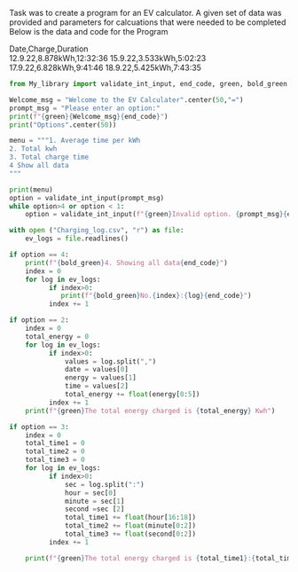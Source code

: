 Task was to create a program for an EV calculator. A given set of data was provided and parameters for calcuations that were needed to be completed
Below is the data and code for the Program

Date,Charge,Duration                                                                                                                                                   
                                                                                                                                              12.9.22,8.878kWh,12:32:36
15.9.22,3.533kWh,5:02:23
17.9.22,6.828kWh,9:41:46
18.9.22,5.425kWh,7:43:35

```.py
from My_library import validate_int_input, end_code, green, bold_green

Welcome_msg = "Welcome to the EV Calculater".center(50,"=")
prompt_msg = "Please enter an option:"
print(f"{green}{Welcome_msg}{end_code}")
print("Options".center(50))

menu = """1. Average time per kWh
2. Total kwh
3. Total charge time
4 Show all data
"""

print(menu)
option = validate_int_input(prompt_msg)
while option>4 or option < 1:
    option = validate_int_input(f"{green}Invalid option. {prompt_msg}{end_code}")

with open ("Charging_log.csv", "r") as file:
    ev_logs = file.readlines()

if option == 4:
    print(f"{bold_green}4. Showing all data{end_code}")
    index = 0
    for log in ev_logs:
          if index>0:
             print(f"{bold_green}No.{index}:{log}{end_code}")
          index += 1

if option == 2:
    index = 0
    total_energy = 0
    for log in ev_logs:
          if index>0:
              values = log.split(",")
              date = values[0]
              energy = values[1]
              time = values[2]
              total_energy += float(energy[0:5])
          index += 1
    print(f"{green}The total energy charged is {total_energy} Kwh")

if option == 3:
    index = 0
    total_time1 = 0
    total_time2 = 0
    total_time3 = 0
    for log in ev_logs:
          if index>0:
              sec = log.split(":")
              hour = sec[0]
              minute = sec[1]
              second =sec [2]
              total_time1 += float(hour[16:18])
              total_time2 += float(minute[0:2])
              total_time3 += float(second[0:2])
          index += 1

    print(f"{green}The total energy charged is {total_time1}:{total_time2}:{total_time3}")
